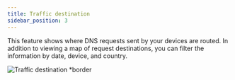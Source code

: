 ```yaml
---
title: Traffic destination
sidebar_position: 3
---
```


This feature shows where DNS requests sent by your devices are routed. In addition to viewing a map of request destinations, you can filter the information by date, device, and country.

![Traffic destination \*border](https://cdn.adtidy.org/content/kb/dns/private/new_dns/statistics/traffic_destination.png)
